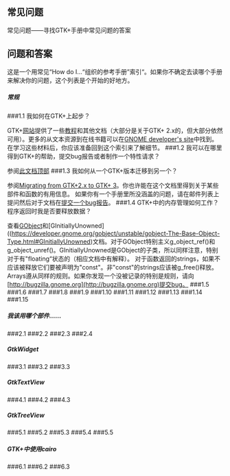 ## 常见问题
常见问题——寻找GTK+手册中常见问题的答案

## 问题和答案
这是一个用常见“How do I...“组织的参考手册”索引“。如果你不确定去读哪个手册来解决你的问题，这个列表是个开始的好地方。

##### 常规
###1.1
我如何在GTK+上起步？

GTK+[网站](www.gtk.org)提供了一些[教程](www.gtk.org/documentation.php)和其他文档（大部分是关于GTK+ 2.x的，但大部分依然可用）。更多的从文本资源到在线书籍可以在[GNOME developer's site](https:/developer.gnome.org)中找到。在学习这些材料后，你应该准备回到这个索引来了解细节。
###1.2
我可以在哪里得到GTK+的帮助，提交bug报告或者制作一个特性请求？

参阅[此文档顶部](gtk-resources.md)
###1.3
我如何从一个GTK+版本迁移到另一个？

参阅[Migrating from GTK+2.x to GTK+ 3](https://developer.gnome.org/gtk3/3.14/gtk-migrating-2-to-3.html)。你也许能在这个文档里得到关于某些部件和函数的有用信息。
如果你有一个手册里所没涵盖的问题，请在邮件列表上提问然后对于文档在[提交一个bug报告](https://bugzilla.gnome.org)。
###1.4
GTK+中的内存管理如何工作？程序返回时我是否要释放数据？

查看[GObject](https://developer.gnome.org/gobject/unstable/gobject-The-Base-Object-Type.html#GObject)和[GInitiallyUnowned]((https://developer.gnome.org/gobject/unstable/gobject-The-Base-Object-Type.html#GInitiallyUnowned)文档。对于GObject特别主义g_object_ref()和g_object_unref()。GInitiallyUnowned是GObject的子类，所以同样注意，特别对于有"floating“状态的（相应文档中有解释）。
对于函数返回的strings，如果不应该被释放它们要被声明为"const"。非"const"的strings应该被g_free()释放。Arrays遵从同样的规则。如果你发现一个没被记录的特别是规则，请向[http://bugzilla.gnome.org](http://bugzilla.gnome.org)提交bug。
###1.5
###1.6
###1.7
###1.8
###1.9
###1.10
###1.11
###1.12
###1.13
###1.14
###1.15
##### 我该用哪个部件……
###2.1
###2.2
###2.3
###2.4
##### GtkWidget
###3.1
###3.2
###3.3

##### GtkTextView
###4.1
###4.2
###4.3

##### GtkTreeView
###5.1
###5.2
###5.3
###5.4
###5.5
##### GTK+中使用cairo
###6.1
###6.2
###6.3

